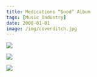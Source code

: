 ```yaml
---
title: Medications “Good” Album
tags: [Music Industry]
date: 2008-01-01
image: /img/coverditch.jpg
---
```


![](/img/back-2.jpg)

![](/img/disc.jpg)

![](/img/discwithinlay.jpg)